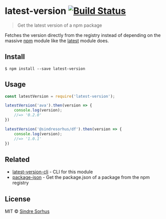 # latest-version [![Build Status](https://travis-ci.org/sindresorhus/latest-version.svg?branch=master)](https://travis-ci.org/sindresorhus/latest-version)

> Get the latest version of a npm package

Fetches the version directly from the registry instead of depending on the massive [npm](https://github.com/npm/npm/blob/8b5e7b6ae5b4cd2d7d62eaf93b1428638b387072/package.json#L37-L85) module like the [latest](https://github.com/bahamas10/node-latest) module does.


## Install

```
$ npm install --save latest-version
```


## Usage

```js
const latestVersion = require('latest-version');

latestVersion('ava').then(version => {
	console.log(version);
	//=> '0.2.0'
})

latestVersion('@sindresorhus/df').then(version => {
	console.log(version);
	//=> '1.0.1'
})
```


## Related

- [latest-version-cli](https://github.com/sindresorhus/latest-version-cli) - CLI for this module
- [package-json](https://github.com/sindresorhus/package-json) - Get the package.json of a package from the npm registry


## License

MIT © [Sindre Sorhus](http://sindresorhus.com)
